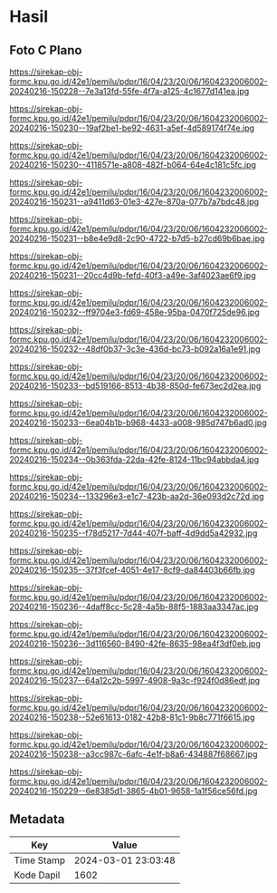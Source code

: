 # Hasil

## Foto C Plano

https://sirekap-obj-formc.kpu.go.id/42e1/pemilu/pdpr/16/04/23/20/06/1604232006002-20240216-150228--7e3a13fd-55fe-4f7a-a125-4c1677d141ea.jpg

https://sirekap-obj-formc.kpu.go.id/42e1/pemilu/pdpr/16/04/23/20/06/1604232006002-20240216-150230--19af2be1-be92-4631-a5ef-4d589174f74e.jpg

https://sirekap-obj-formc.kpu.go.id/42e1/pemilu/pdpr/16/04/23/20/06/1604232006002-20240216-150230--4118571e-a808-482f-b064-64e4c181c5fc.jpg

https://sirekap-obj-formc.kpu.go.id/42e1/pemilu/pdpr/16/04/23/20/06/1604232006002-20240216-150231--a9411d63-01e3-427e-870a-077b7a7bdc48.jpg

https://sirekap-obj-formc.kpu.go.id/42e1/pemilu/pdpr/16/04/23/20/06/1604232006002-20240216-150231--b8e4e9d8-2c90-4722-b7d5-b27cd69b6bae.jpg

https://sirekap-obj-formc.kpu.go.id/42e1/pemilu/pdpr/16/04/23/20/06/1604232006002-20240216-150231--20cc4d9b-fefd-40f3-a49e-3af4023ae6f9.jpg

https://sirekap-obj-formc.kpu.go.id/42e1/pemilu/pdpr/16/04/23/20/06/1604232006002-20240216-150232--ff9704e3-fd69-458e-95ba-0470f725de96.jpg

https://sirekap-obj-formc.kpu.go.id/42e1/pemilu/pdpr/16/04/23/20/06/1604232006002-20240216-150232--48df0b37-3c3e-436d-bc73-b092a16a1e91.jpg

https://sirekap-obj-formc.kpu.go.id/42e1/pemilu/pdpr/16/04/23/20/06/1604232006002-20240216-150233--bd519166-8513-4b38-850d-fe673ec2d2ea.jpg

https://sirekap-obj-formc.kpu.go.id/42e1/pemilu/pdpr/16/04/23/20/06/1604232006002-20240216-150233--6ea04b1b-b968-4433-a008-985d747b6ad0.jpg

https://sirekap-obj-formc.kpu.go.id/42e1/pemilu/pdpr/16/04/23/20/06/1604232006002-20240216-150234--0b363fda-22da-42fe-8124-11bc94abbda4.jpg

https://sirekap-obj-formc.kpu.go.id/42e1/pemilu/pdpr/16/04/23/20/06/1604232006002-20240216-150234--133296e3-e1c7-423b-aa2d-36e093d2c72d.jpg

https://sirekap-obj-formc.kpu.go.id/42e1/pemilu/pdpr/16/04/23/20/06/1604232006002-20240216-150235--f78d5217-7d44-407f-baff-4d9dd5a42932.jpg

https://sirekap-obj-formc.kpu.go.id/42e1/pemilu/pdpr/16/04/23/20/06/1604232006002-20240216-150235--37f3fcef-4051-4e17-8cf9-da84403b66fb.jpg

https://sirekap-obj-formc.kpu.go.id/42e1/pemilu/pdpr/16/04/23/20/06/1604232006002-20240216-150236--4daff8cc-5c28-4a5b-88f5-1883aa3347ac.jpg

https://sirekap-obj-formc.kpu.go.id/42e1/pemilu/pdpr/16/04/23/20/06/1604232006002-20240216-150236--3d116560-8490-42fe-8635-98ea4f3df0eb.jpg

https://sirekap-obj-formc.kpu.go.id/42e1/pemilu/pdpr/16/04/23/20/06/1604232006002-20240216-150237--64a12c2b-5997-4908-9a3c-f924f0d86edf.jpg

https://sirekap-obj-formc.kpu.go.id/42e1/pemilu/pdpr/16/04/23/20/06/1604232006002-20240216-150238--52e61613-0182-42b8-81c1-9b8c771f6615.jpg

https://sirekap-obj-formc.kpu.go.id/42e1/pemilu/pdpr/16/04/23/20/06/1604232006002-20240216-150238--a3cc987c-6afc-4e1f-b8a6-434887f68667.jpg

https://sirekap-obj-formc.kpu.go.id/42e1/pemilu/pdpr/16/04/23/20/06/1604232006002-20240216-150229--6e8385d1-3865-4b01-9658-1a1f56ce56fd.jpg


## Metadata

| Key        | Value               |
| ---------- | ------------------- |
| Time Stamp | 2024-03-01 23:03:48 |
| Kode Dapil | 1602                |



